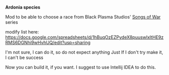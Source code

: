 **Ardonia species**

Mod to be able to choose a race from Black Plasma Studios' [Songs of War](https://youtu.be/yCNUP2NAt-A) series


modify list here:
https://docs.google.com/spreadsheets/d/1hBuqOzEZPydeX8puuswlxltHE9zRMS6DGNhi9wHvhUQ/edit?usp=sharing

I'm not sure, I can do it, so do not expect anything
Just If I don't try make it, I can't be success

Now you can build it, if you want. I suggest to use Intellij IDEA to do this.